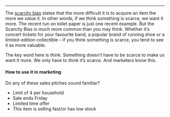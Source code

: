 ----

The [scarcity bias](https://www.psychologicalscience.org/news/full-frontal-psychology/spinning-class-the-scarcity-heuristic-and-me.html) states that the more difficult it is to acquire an item the more we value it. In other words, if we think something is scarce, we want it more. The recent run on toilet paper is just one recent example. But the Scarcity Bias is much more common than you may think. Whether it’s concert tickets for your favourite band, a popular brand of running shoe or a limited-edition collectible – if you think something is scarce, you tend to see it as more valuable.

The key word here is _think._ Something doesn’t have to _be_ scarce to make us want it more. We only have to _think_ it’s scarce. And marketers know this.

#### How to use it in marketing
Do any of these sales pitches sound familiar?
- Limit of 4 per household
- Sale ends Friday
- Limited time offer
- This item is selling fast/or has low stock
